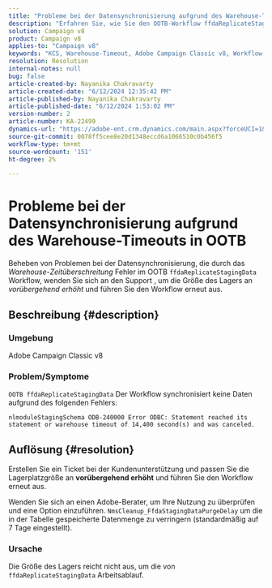 ```yaml
---
title: "Probleme bei der Datensynchronisierung aufgrund des Warehouse-Timeouts in OOTB"
description: "Erfahren Sie, wie Sie den OOTB-Workflow ffdaReplicateStagingData-Fehler beheben, der Probleme bei der Datensynchronisierung verursacht."
solution: Campaign v8
product: Campaign v8
applies-to: "Campaign v8"
keywords: "KCS, Warehouse-Timeout, Adobe Campaign Classic v8, Workflow-Fehler "
resolution: Resolution
internal-notes: null
bug: false
article-created-by: Nayanika Chakravarty
article-created-date: "6/12/2024 12:35:42 PM"
article-published-by: Nayanika Chakravarty
article-published-date: "6/12/2024 1:53:02 PM"
version-number: 2
article-number: KA-22499
dynamics-url: "https://adobe-ent.crm.dynamics.com/main.aspx?forceUCI=1&pagetype=entityrecord&etn=knowledgearticle&id=56650443-b828-ef11-840b-6045bd0065b6"
source-git-commit: 0078ff5cee8e20d1348eccd6a1066510c0b456f5
workflow-type: tm+mt
source-wordcount: '151'
ht-degree: 2%

---
```


# Probleme bei der Datensynchronisierung aufgrund des Warehouse-Timeouts in OOTB


Beheben von Problemen bei der Datensynchronisierung, die durch das *Warehouse-Zeitüberschreitung* Fehler im OOTB `ffdaReplicateStagingData` Workflow, wenden Sie sich an den Support , um die Größe des Lagers an *vorübergehend erhöht* und führen Sie den Workflow erneut aus.

## Beschreibung {#description}


### Umgebung

Adobe Campaign Classic v8

### Problem/Symptome

`OOTB ffdaReplicateStagingData` Der Workflow synchronisiert keine Daten aufgrund des folgenden Fehlers:

`nlmoduleStagingSchema ODB-240000 Error ODBC: Statement reached its statement or warehouse timeout of 14,400 second(s) and was canceled.`




## Auflösung {#resolution}


Erstellen Sie ein Ticket bei der Kundenunterstützung und passen Sie die Lagerplatzgröße an <b>vorübergehend erhöht</b> und führen Sie den Workflow erneut aus.

Wenden Sie sich an einen Adobe-Berater, um Ihre Nutzung zu überprüfen und eine Option einzuführen. `NmsCleanup_FfdaStagingDataPurgeDelay` um die in der Tabelle gespeicherte Datenmenge zu verringern (standardmäßig auf 7 Tage eingestellt).

### Ursache

Die Größe des Lagers reicht nicht aus, um die von `ffdaReplicateStagingData` Arbeitsablauf.
